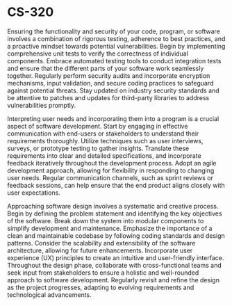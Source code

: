 # CS-320
Ensuring the functionality and security of your code, program, or software involves a combination of rigorous testing, adherence to best practices, and a proactive mindset towards potential vulnerabilities. Begin by implementing comprehensive unit tests to verify the correctness of individual components. Embrace automated testing tools to conduct integration tests and ensure that the different parts of your software work seamlessly together. Regularly perform security audits and incorporate encryption mechanisms, input validation, and secure coding practices to safeguard against potential threats. Stay updated on industry security standards and be attentive to patches and updates for third-party libraries to address vulnerabilities promptly.

Interpreting user needs and incorporating them into a program is a crucial aspect of software development. Start by engaging in effective communication with end-users or stakeholders to understand their requirements thoroughly. Utilize techniques such as user interviews, surveys, or prototype testing to gather insights. Translate these requirements into clear and detailed specifications, and incorporate feedback iteratively throughout the development process. Adopt an agile development approach, allowing for flexibility in responding to changing user needs. Regular communication channels, such as sprint reviews or feedback sessions, can help ensure that the end product aligns closely with user expectations.

Approaching software design involves a systematic and creative process. Begin by defining the problem statement and identifying the key objectives of the software. Break down the system into modular components to simplify development and maintenance. Emphasize the importance of a clean and maintainable codebase by following coding standards and design patterns. Consider the scalability and extensibility of the software architecture, allowing for future enhancements. Incorporate user experience (UX) principles to create an intuitive and user-friendly interface. Throughout the design phase, collaborate with cross-functional teams and seek input from stakeholders to ensure a holistic and well-rounded approach to software development. Regularly revisit and refine the design as the project progresses, adapting to evolving requirements and technological advancements.
